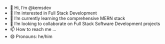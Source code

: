 - 👋 Hi, I’m @kemsdev
- 👀 I’m interested in Full Stack Development
- 🌱 I’m currently learning the comprehensive MERN stack
- 💞️ I’m looking to collaborate on Full Stack Software Development projects
- 📫 How to reach me ...
- 😄 Pronouns: he/him
  
